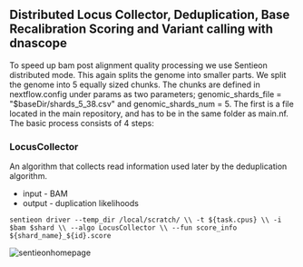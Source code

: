 ## Distributed Locus Collector, Deduplication, Base Recalibration Scoring and Variant calling with dnascope

To speed up bam post alignment quality processing we use Sentieon distributed mode. This again splits the genome into smaller parts. We split the genome into 5 equally sized chunks. The chunks are defined in nextflow.config under params as two parameters; genomic_shards_file = "$baseDir/shards_5_38.csv" and genomic_shards_num = 5. The first is a file located in the main repository, and has to be in the same folder as main.nf. The basic process consists of 4 steps:


### LocusCollector

An algorithm that collects read information used later by the deduplication algorithm.
* input - BAM
* output - duplication likelihoods

`sentieon driver
		--temp_dir /local/scratch/ \\
		-t ${task.cpus} \\
		-i $bam $shard \\
		--algo LocusCollector \\
		--fun score_info ${shard_name}_${id}.score`


![sentieonhomepage](https://support.sentieon.com/appnotes/_images/distributed_mode-fig3-2.png)